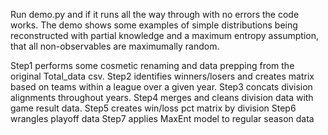 Run demo.py and if it runs all the way through with no errors the code works.  The demo shows some examples of simple distributions being reconstructed with partial knowledge and a maximum entropy assumption, that all non-observables are maximumally random.

Step1 performs some cosmetic renaming and data prepping from the original Total_data csv.
Step2 identifies winners/losers and creates matrix based on teams within a league over a given year.
Step3 concats division alignments throughout years.
Step4 merges and cleans division data with game result data.
Step5 creates win/loss pct matrix by division
Step6 wrangles playoff data
Step7 applies MaxEnt model to regular season data

